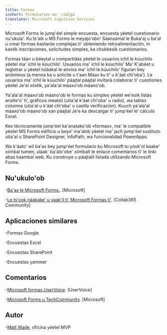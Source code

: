```yaml
---
title: Formas
inshort: Formularios ma' código
translator: Microsoft Cognitive Services
---
```


Microsoft Forms le jump'éel simple encuesta, encuesta yéetel cuestionario nu'ukula'. Ku ts'aik u MS Forms
le meyajo'obo' Sáansamal le Buka'aj u ba'al u crear formas bastante complejas ti'
obteniendo retroalimentación, in kaxtik inscripciones, solicitudes simples, ka
chukbesik cuestionarios.

Formas táan u béeytal u compartidas yéetel le usuarios ichil le kúuchilo yéetel ma' ichil le kúuchilo'. Usuarios ma' ichil le kúuchilo'
Ma' K'abéet u registrar u yéetel tuláakal le envíos ma' ichil le kúuchilo' figuran bey anónimos
(a menos ka u solicite u t'aan Máax ku ti' u k'áat chi'oba').
Le usuarios ma' ichil le kúuchilo' páajtal páajtal invitará colaborar ti' cuestiones yéetel
Je'el xíixtik, ya'ala'al máaxo'ob máano'ob.

Ya'ala'al máaxo'ob máano'ob le formas ku simples yéetel we'esik listas analte'o' ti', gráficos meatsil (utia'al
k'áat chi'oba' u radio), wa tablas columna (utia'al u k'áat chi'oba' u casilla verificación). Kuuch
ya'ala'al máaxo'ob máano'ob xan páajtal Je'e ka descargar ti' jump'éel le' cálculo Excel.

Kex técnicamente jump'éel ka'anatako'ob «formas», ma' le compatible yéetel MS Forms
edificio u beyo' ma'alob yéetel ma' jach jump'éel sustituto utia'al u SharePoint Designer,
InfoPath, wa funcionalidad PowerApps.

Wa k'áato' wil ba'ax bey jump'éel formulario ku Microsoft tu yóok'ol kaabe' xíimbal tumen,
uláak' ba'alo'obe' xíimbalt le enlace comentarios ti' le linki abas kaambal web. Ku construye u páajtalil listada
utilizando Microsoft Forms.

Nu'ukulo'ob
---------

-[Ba'ax le Microsoft Forms.](https://support.office.com/en-us/forms).
    \[Microsoft\]

-[Le ts'ook náakake' u yaak'il ti' Microsoft
    Formas ti'](https://collab365.community/ultimate-guide-microsoft-forms/).
    \[Collab365 Community\]

Aplicaciones similares
------------

-Formas Google

-Encuestas Excel

-Encuestas SharePoint

-Encuestas yammer

Comentarios
---------

-[Microsoft formas UserVoice](https://microsoftforms.uservoice.com/forums/386451-welcome-to-microsoft-forms-suggestion-box).
    \[UserVoice\]

-[Microsoft Forms u TechCommunity](https://techcommunity.microsoft.com/t5/Microsoft-Forms/ct-p/MicrosoftForms).
    \[Microsoft\]

Autor
---------

-[Matt Wade](https://www.linkedin.com/in/thatmattwade/), oficina yéetel MVP



